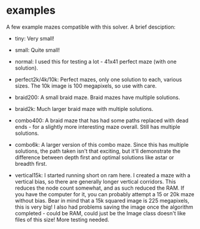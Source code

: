 # examples
A few example mazes compatible with this solver. A brief desciption:

- tiny: Very small!
- small: Quite small!
- normal: I used this for testing a lot - 41x41 perfect maze (with one solution).

- perfect2k/4k/10k: Perfect mazes, only one solution to each, various sizes. The 10k image is 100 megapixels, so use with care.

- braid200: A small braid maze. Braid mazes have multiple solutions.
- braid2k: Much larger braid maze with multiple solutions.

- combo400: A braid maze that has had some paths replaced with dead ends - for a slightly more interesting maze overall. Still has multiple solutions.
- combo6k: A larger version of this combo maze. Since this has multiple solutions, the path taken isn't that exciting, but it'll demonstrate the difference between depth first and optimal solutions like astar or breadth first.

- vertical15k: I started running short on ram here. I created a maze with a vertical bias, so there are generally longer vertical corridors. This reduces the node count somewhat, and as such reduced the RAM. If you have the computer for it, you can probably attempt a 15 or 20k maze without bias. Bear in mind that a 15k squared image is 225 megapixels, this is very big! I also had problems saving the image once the algorithm completed - could be RAM, could just be the Image class doesn't like files of this size! More testing needed.